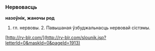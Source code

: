 ### Нервовасць
**назоўнік, жаночы род**

1. гл. нервовы. 2. Павышаная ўзбуджальнасць нервовай сістэмы.

<a rel="author">[http://rv-blr.com/](http://rv-blr.com/slounik.jsp?letterId=0&maskId=0&pageId=1913)</a>
